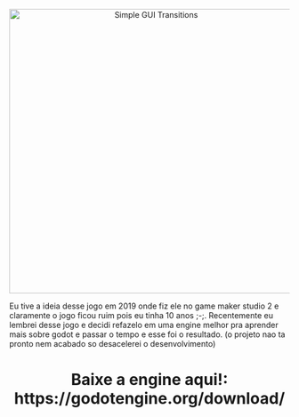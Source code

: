<p align="center">
  <img height="512" alt="Simple GUI Transitions" src="sprites/zé gotinha logo.png">
</p>

Eu tive a ideia desse jogo em 2019 onde fiz ele no game maker studio 2 e claramente o jogo ficou ruim pois eu tinha 10 anos ;-;.
Recentemente eu lembrei desse jogo e decidi refazelo em uma engine melhor pra aprender mais sobre godot e passar o tempo e esse foi o resultado. (o projeto nao ta pronto nem acabado so desacelerei o desenvolvimento)
<h1 align="center">Baixe a engine aqui!: https://godotengine.org/download/</h1>
